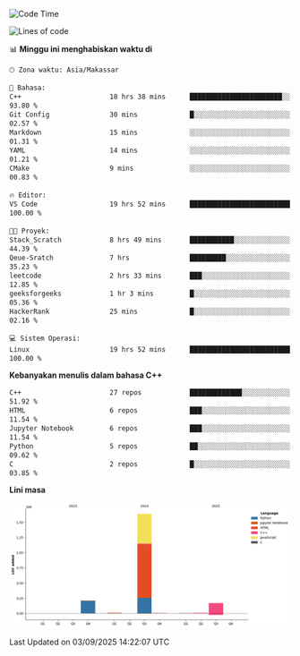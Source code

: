 <!--START_SECTION:waka-->
![Code Time](http://img.shields.io/badge/Code%20Time-439%20hrs%2016%20mins-blue)

![Lines of code](https://img.shields.io/badge/Sejak%20Hello%20World%20aku%20telah%20menulis-2.0%20million%20baris%20kode-blue)

📊 **Minggu ini menghabiskan waktu di** 

```text
🕑︎ Zona waktu: Asia/Makassar

💬 Bahasa: 
C++                      18 hrs 38 mins      ███████████████████████░░   93.80 % 
Git Config               30 mins             █░░░░░░░░░░░░░░░░░░░░░░░░   02.57 % 
Markdown                 15 mins             ░░░░░░░░░░░░░░░░░░░░░░░░░   01.31 % 
YAML                     14 mins             ░░░░░░░░░░░░░░░░░░░░░░░░░   01.21 % 
CMake                    9 mins              ░░░░░░░░░░░░░░░░░░░░░░░░░   00.83 % 

🔥 Editor: 
VS Code                  19 hrs 52 mins      █████████████████████████   100.00 % 

🐱‍💻 Proyek: 
Stack_Scratch            8 hrs 49 mins       ███████████░░░░░░░░░░░░░░   44.39 % 
Qeue-Sratch              7 hrs               █████████░░░░░░░░░░░░░░░░   35.23 % 
leetcode                 2 hrs 33 mins       ███░░░░░░░░░░░░░░░░░░░░░░   12.85 % 
geeksforgeeks            1 hr 3 mins         █░░░░░░░░░░░░░░░░░░░░░░░░   05.36 % 
HackerRank               25 mins             █░░░░░░░░░░░░░░░░░░░░░░░░   02.16 % 

💻 Sistem Operasi: 
Linux                    19 hrs 52 mins      █████████████████████████   100.00 % 
```

**Kebanyakan menulis dalam bahasa C++** 

```text
C++                      27 repos            █████████████░░░░░░░░░░░░   51.92 % 
HTML                     6 repos             ███░░░░░░░░░░░░░░░░░░░░░░   11.54 % 
Jupyter Notebook         6 repos             ███░░░░░░░░░░░░░░░░░░░░░░   11.54 % 
Python                   5 repos             ██░░░░░░░░░░░░░░░░░░░░░░░   09.62 % 
C                        2 repos             █░░░░░░░░░░░░░░░░░░░░░░░░   03.85 % 
```



**Lini masa**

![Lines of Code chart](https://raw.githubusercontent.com/yusuf601/yusuf601/main/assets/bar_graph.png)


 Last Updated on 03/09/2025 14:22:07 UTC
<!--END_SECTION:waka-->

